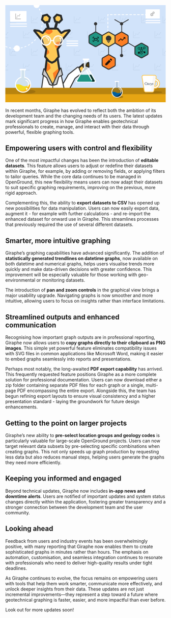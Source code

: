 ![Graphic showing Giraphe character in a lab creating new features](https://raw.githubusercontent.com/arup-group/giraphe-news/main/news/2025-oct-whats-new/topImage.svg)

In recent months, Giraphe has evolved to reflect both the ambition of its development team and the changing needs of its users. The latest updates mark significant progress in how Giraphe enables geotechnical professionals to create, manage, and interact with their data through powerful, flexible graphing tools.

## Empowering users with control and flexibility
One of the most impactful changes has been the introduction of **editable datasets**. This feature allows users to adjust or redefine their datasets within Giraphe, for example, by adding or removing fields, or applying filters to tailor queries. While the core data continues to be managed in OpenGround, this new flexibility means users can now adapt their datasets to suit specific graphing requirements, improving on the previous, more rigid approach.

Complementing this, the ability to **export datasets to CSV** has opened up new possibilities for data manipulation. Users can now easily export data, augment it - for example with further calculations - and re-import the enhanced dataset for onward use in Giraphe. This streamlines processes that previously required the use of several different datasets.

## Smarter, more intuitive graphing
Giraphe’s graphing capabilities have advanced significantly. The addition of **statistically generated trendlines on datetime graphs**, now available on both datetime and numerical graphs, helps users visualise trends more quickly and make data-driven decisions with greater confidence. This improvement will be especially valuable for those working with geo-environmental or monitoring datasets. 

The introduction of **pan and zoom controls** in the graphical view brings a major usability upgrade. Navigating graphs is now smoother and more intuitive, allowing users to focus on insights rather than interface limitations.

## Streamlined outputs and enhanced communication
Recognising how important graph outputs are in professional reporting, Giraphe now allows users to **copy graphs directly to their clipboard as PNG images**. This simple yet powerful feature eliminates compatibility issues with SVG files in common applications like Microsoft Word, making it easier to embed graphs seamlessly into reports and presentations.

Perhaps most notably, the long-awaited **PDF export capability** has arrived. This frequently requested feature positions Giraphe as a more complete solution for professional documentation. Users can now download either a zip folder containing separate PDF files for each graph or a single, multi-page PDF encompassing the entire export. Alongside this, the team has begun refining export layouts to ensure visual consistency and a higher presentation standard - laying the groundwork for future design enhancements.

## Getting to the point on larger projects
Giraphe’s new ability to **pre-select location groups and geology codes** is particularly valuable for large-scale OpenGround projects. Users can now target relevant data subsets by pre-selecting specific combinations when creating graphs. This not only speeds up graph production by requesting less data but also reduces manual steps, helping users generate the graphs they need more efficiently.

## Keeping you informed and engaged
Beyond technical updates, Giraphe now includes **in-app news and downtime alerts**. Users are notified of important updates and system status changes directly within the application, fostering greater transparency and a stronger connection between the development team and the user community.

## Looking ahead
Feedback from users and industry events has been overwhelmingly positive, with many reporting that Giraphe now enables them to create sophisticated graphs in minutes rather than hours. The emphasis on automation, customisation, and seamless integration continues to resonate with professionals who need to deliver high-quality results under tight deadlines.

As Giraphe continues to evolve, the focus remains on empowering users with tools that help them work smarter, communicate more effectively, and unlock deeper insights from their data. These updates are not just incremental improvements—they represent a step toward a future where geotechnical graphing is faster, easier, and more impactful than ever before.

Look out for more updates soon!